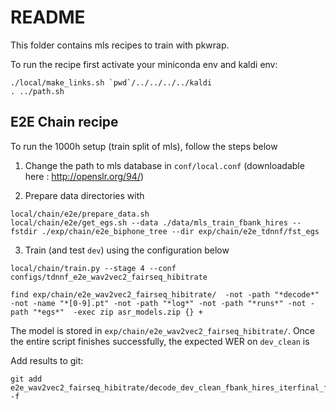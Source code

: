 # README

This folder contains mls recipes to train with pkwrap.

To run the recipe first activate your miniconda env and kaldi env:

```
./local/make_links.sh `pwd`/../../../../kaldi
. ../path.sh
```

## E2E Chain recipe

To run the 1000h setup (train split of mls), follow the steps below

1. Change the path to mls database in ``conf/local.conf`` (downloadable here : http://openslr.org/94/)

2. Prepare data directories with

```
local/chain/e2e/prepare_data.sh
local/chain/e2e/get_egs.sh --data ./data/mls_train_fbank_hires --fstdir ./exp/chain/e2e_biphone_tree --dir exp/chain/e2e_tdnnf/fst_egs
```

3. Train (and test ``dev``) using the configuration below

```
local/chain/train.py --stage 4 --conf configs/tdnnf_e2e_wav2vec2_fairseq_hibitrate
```


```
find exp/chain/e2e_wav2vec2_fairseq_hibitrate/  -not -path "*decode*" -not -name "*[0-9].pt" -not -path "*log*" -not -path "*runs*" -not -path "*egs*"  -exec zip asr_models.zip {} +
```

The model is stored in ``exp/chain/e2e_wav2vec2_fairseq_hibitrate/``. Once the entire script finishes successfully, the expected WER on ``dev_clean`` is

Add results to git:
```
git add e2e_wav2vec2_fairseq_hibitrate/decode_dev_clean_fbank_hires_iterfinal_fg/scoringDetails/wer_details/* -f
```